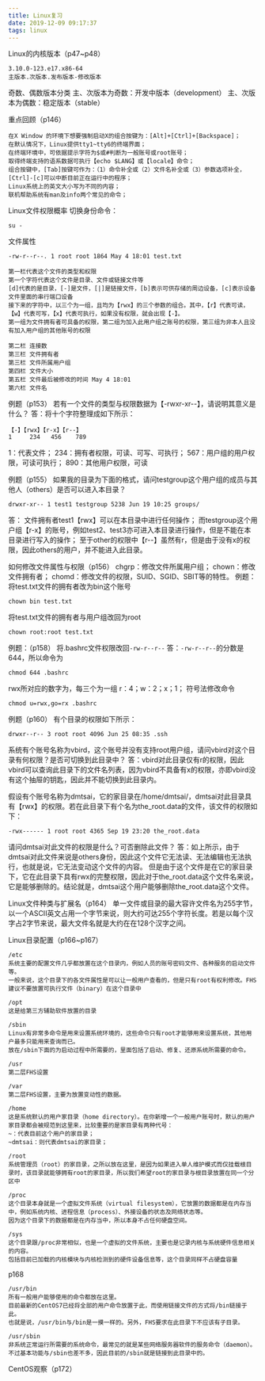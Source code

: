 ```yaml
---
title: Linux复习
date: 2019-12-09 09:17:37
tags: linux
---
```

Linux的内核版本（p47~p48）
```
3.10.0-123.e17.x86-64
主版本.次版本.发布版本-修改版本
```
奇数、偶数版本分类
主、次版本为奇数：开发中版本（development）
主、次版本为偶数：稳定版本（stable）
<!--more-->
重点回顾（p146）
```
在X Window 的环境下想要强制启动X的组合按键为：[Alt]+[Ctrl]+[Backspace]；
在默认情况下，Linux提供tty1~tty6的终端界面；
在终端环境中，可依据提示字符为$或#判断为一般账号或root账号；
取得终端支持的语系数据可执行【echo $LANG】或【locale】命令；
组合按键中，[Tab]按键可作为：（1）命令补全或（2）文件名补全或（3）参数选项补全，[Ctrl]-[c]可以中断目前正在运行中的程序；
Linux系统上的英文大小写为不同的内容；
联机帮助系统有man及info两个常见的命令；
```

Linux文件权限概率
切换身份命令：
```
su -
```
文件属性
```
-rw-r--r--. 1 root root 1864 May 4 18:01 test.txt

第一栏代表这个文件的类型和权限
第一个字符代表这个文件是目录、文件或链接文件等
[d]代表的是目录，[-]是文件，[|]是链接文件，[b]表示可供存储的周边设备，[c]表示设备文件里面的串行端口设备
接下来的字符中，以三个为一组，且均为【rwx】的三个参数的组合。其中，【r】代表可读，【w】代表可写，【x】代表可执行，如果没有权限，就会出现【-】。
第一组为文件拥有者可具备的权限，第二组为加入此用户组之账号的权限，第三组为非本人且没有加入用户组的其他账号的权限

第二栏 连接数
第三栏 文件拥有者
第三栏 文件所属用户组
第四栏 文件大小
第五栏 文件最后被修改的时间 May 4 18:01
第六栏 文件名
```

例题（p153）
若有一个文件的类型与权限数据为【-rwxr-xr--】，请说明其意义是什么？
答：将十个字符整理成如下所示：
```
【-】【rwx】【r-x】【r--】
1     234   456    789
```
1：代表文件；
234：拥有者权限，可读、可写、可执行；
567：用户组的用户权限，可读可执行；
890：其他用户权限，可读

例题（p155）
如果我的目录为下面的格式，请问testgroup这个用户组的成员与其他人（others）是否可以进入本目录？
```
drwxr-xr-- 1 test1 testgroup 5238 Jun 19 10:25 groups/
```
答：
文件拥有者test1【rwx】可以在本目录中进行任何操作；
而testgroup这个用户组【r-x】的账号，例如test2、test3亦可进入本目录进行操作，但是不能在本目录进行写入的操作；
至于other的权限中【r--】虽然有r，但是由于没有x的权限，因此others的用户，并不能进入此目录。

如何修改文件属性与权限（p156）
chgrp：修改文件所属用户组；
chown：修改文件拥有者；
chomd：修改文件的权限，SUID、SGID、SBIT等的特性。
例题：
将test.txt文件的拥有者改为bin这个账号
```
chown bin test.txt
```
将test.txt文件的拥有者与用户组改回为root
```
chown root:root test.txt
```

例题：（p158）
将.bashrc文件权限改回`-rw-r--r--`
答：`-rw-r--r--`的分数是644，所以命令为
```
chmod 644 .bashrc
```
rwx所对应的数字为，每三个为一组
r：4；w：2；x；1；
符号法修改命令
```
chmod u=rwx,go=rx .bashrc
```

例题（p160）
有个目录的权限如下所示：
```
drwxr--r-- 3 root root 4096 Jun 25 08:35 .ssh
```
系统有个账号名称为vbird，这个账号并没有支持root用户组，请问vbird对这个目录有何权限？是否可切换到此目录中？
答：vbird对此目录仅有r的权限，因此vbird可以查询此目录下的文件名列表，因为vbird不具备有x的权限，亦即vbird没有这个抽屉的钥匙，因此并不能切换到此目录内。

假设有个账号名称为dmtsai，它的家目录在/home/dmtsai/，dmtsai对此目录具有【rwx】的权限。若在此目录下有个名为the_root.data的文件，该文件的权限如下：
```
-rwx------ 1 root root 4365 Sep 19 23:20 the_root.data
```
请问dmtsai对此文件的权限是什么？可否删除此文件？
答：如上所示，由于dmtsai对此文件来说是others身份，因此这个文件它无法读、无法编辑也无法执行，也就是说，它无法变动这个文件的内容。
但是由于这个文件是在它的家目录下，它在此目录下具有rwx的完整权限，因此对于the_root.data这个文件名来说，它是能够删除的。结论就是，dmtsai这个用户能够删除the_root.data这个文件。

Linux文件种类与扩展名（p164）
单一文件或目录的最大容许文件名为255字节，以一个ASCII英文占用一个字节来说，则大约可达255个字符长度。若是以每个汉字占2字节来说，最大文件名就是大约在在128个汉字之间。

Linux目录配置（p166~p167）
```
/etc
系统主要的配置文件几乎都放置在这个目录内，例如人员的账号密码文件、各种服务的启动文件等。
一般来说，这个目录下的各文件属性是可以让一般用户查看的，但是只有root有权利修改。FHS建议不要放置可执行文件（binary）在这个目录中

/opt
这是给第三方辅助软件放置的目录

/sbin
Linux有非常多命令是用来设置系统环境的，这些命令只有root才能够用来设置系统，其他用户最多只能用来查询而已。
放在/sbin下面的为启动过程中所需要的，里面包括了启动、修复、还原系统所需要的命令。

/usr
第二层FHS设置

/var
第二层FHS设置，主要为放置变动性的数据。

/home
这是系统默认的用户家目录（home directory）。在你新增一个一般用户账号时，默认的用户家目录都会被规范到这里来，比较重要的是家目录有两种代号：
~：代表目前这个用户的家目录；
~dmtsai：则代表dmtsai的家目录；

/root
系统管理员（root）的家目录，之所以放在这里，是因为如果进入单人维护模式而仅挂载根目录时，该目录就能够拥有root的家目录，所以我们希望root的家目录与根目录放置在同一个分区中

/proc
这个目录本身就是一个虚拟文件系统（virtual filesystem），它放置的数据都是在内存当中，例如系统内核、进程信息（process）、外接设备的状态及网络状态等。
因为这个目录下的数据都是在内存当中，所以本身不占任何硬盘空间。

/sys
这个目录跟/proc非常相似，也是一个虚拟的文件系统，主要也是记录内核与系统硬件信息相关的内容。
包括目前已加载的内核模块与内核检测到的硬件设备信息等，这个目录同样不占硬盘容量
```
p168
```
/usr/bin
所有一般用户能够使用的命令都放在这里。
目前最新的CentOS7已经将全部的用户命令放置于此，而使用链接文件的方式将/bin链接于此。
也就是说，/usr/bin与/bin是一摸一样的。另外，FHS要求在此目录下不应该有子目录。

/usr/sbin
非系统正常运行所需要的系统命令，最常见的就是某些网络服务器软件的服务命令（daemon）。
不过基本功能与/sbin也差不多，因此目前的/sbin就是链接到此目录中的。
```

CentOS观察（p172）
